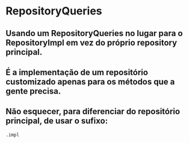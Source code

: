 # RepositoryQueries
## Usando um RepositoryQueries no lugar para o RepositoryImpl em vez do próprio repository principal.

## É a implementação de um repositório customizado apenas para os métodos que a gente precisa.
## Não esquecer, para diferenciar do repositório principal, de usar o sufixo:
````
.impl
````
